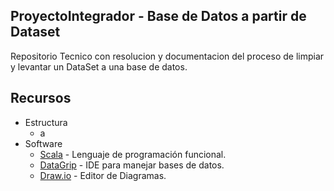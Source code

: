 ## ProyectoIntegrador - Base de Datos a partir de Dataset
Repositorio Tecnico con resolucion y documentacion del proceso de limpiar y levantar un DataSet a una base de datos.
## Recursos
* Estructura
  * a
* Software
   * [Scala](https://www.scala-lang.org/) - Lenguaje de programación funcional.
   * [DataGrip](https://www.jetbrains.com/datagrip/?msclkid=19be32962f9519f997ac550b85301a92&utm_source=bing&utm_medium=cpc&utm_campaign=AMER_en_AMER_DataGrip_Branded&utm_term=datagrip&utm_content=datagrip) - IDE para manejar bases de datos.
   * [Draw.io](https://www.drawio.com/) - Editor de Diagramas.
